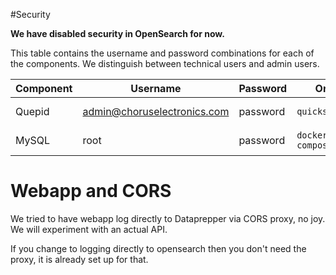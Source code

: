 #Security

**We have disabled security in OpenSearch for now.**

This table contains the username and password combinations for each of the components. We distinguish between technical users and admin users.

| Component     | Username                    | Password     | Origin               | Usage          |
|---------------|-----------------------------|--------------|----------------------|----------------|
| Quepid        | admin@choruselectronics.com | password     | `quickstart.sh`      | Admin User     |
| MySQL         | root                        | password     | `docker-compose.yml` | Admin User     |

# Webapp and CORS

We tried to have webapp log directly to Dataprepper via CORS proxy, no joy.  We will experiment with an actual API.

If you change to logging directly to opensearch then you don't need the proxy, it is already set up for that.
